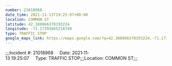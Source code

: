 ```yaml
---
number: 21018968
date_time: 2021-11-13T19:25:07+00:00
location: COMMON ST
latitude: 42.388966370193224
longitude: -71.17393665218749
type: TRAFFIC STOP
google_maps_link: https://maps.google.com/?q=42.388966370193224,-71.17393665218749
---
```


;;;Incident #: 21018968     Date: 2021‐11‐13 19:25:07     Type: TRAFFIC STOP;;;Location: COMMON ST;;;
